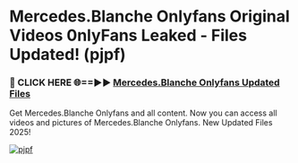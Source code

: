 # Mercedes.Blanche Onlyfans Original Videos 0nlyFans Leaked - Files Updated! (pjpf)

<h3>🔴 CLICK HERE 🌐==►► <a href="https://tinyurl.com/2jnfzry5" rel="nofollow">Mercedes.Blanche Onlyfans Updated Files</a></h3>

Get Mercedes.Blanche Onlyfans and all content. Now you can access all videos and pictures of Mercedes.Blanche Onlyfans. New Updated Files 2025!

[![pjpf](https://i.imgur.com/GyGTBgg.gif)](https://tinyurl.com/2jnfzry5)
